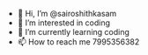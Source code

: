 - 👋 Hi, I’m @sairoshithkasam
- 👀 I’m interested in coding
- 🌱 I’m currently learning coding
- 📫 How to reach me 7995356382

<!---
sairoshithkasam/sairoshithkasam is a ✨ special ✨ repository because its `README.md` (this file) appears on your GitHub profile.
You can click the Preview link to take a look at your changes.
--->
